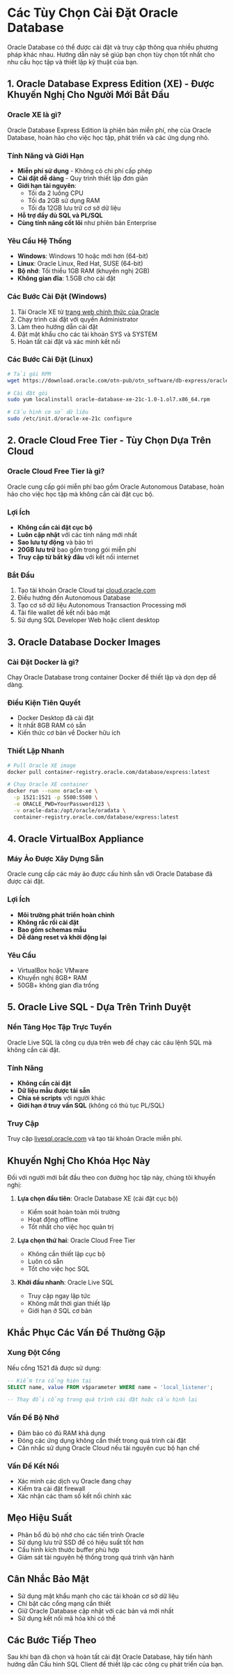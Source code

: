 # Các Tùy Chọn Cài Đặt Oracle Database

Oracle Database có thể được cài đặt và truy cập thông qua nhiều phương pháp khác nhau. Hướng dẫn này sẽ giúp bạn chọn tùy chọn tốt nhất cho nhu cầu học tập và thiết lập kỹ thuật của bạn.

## 1. Oracle Database Express Edition (XE) - Được Khuyến Nghị Cho Người Mới Bắt Đầu

### Oracle XE là gì?
Oracle Database Express Edition là phiên bản miễn phí, nhẹ của Oracle Database, hoàn hảo cho việc học tập, phát triển và các ứng dụng nhỏ.

### Tính Năng và Giới Hạn
- **Miễn phí sử dụng** - Không có chi phí cấp phép
- **Cài đặt dễ dàng** - Quy trình thiết lập đơn giản
- **Giới hạn tài nguyên**: 
  - Tối đa 2 luồng CPU
  - Tối đa 2GB sử dụng RAM
  - Tối đa 12GB lưu trữ cơ sở dữ liệu
- **Hỗ trợ đầy đủ SQL và PL/SQL**
- **Cùng tính năng cốt lõi** như phiên bản Enterprise

### Yêu Cầu Hệ Thống
- **Windows**: Windows 10 hoặc mới hơn (64-bit)
- **Linux**: Oracle Linux, Red Hat, SUSE (64-bit)
- **Bộ nhớ**: Tối thiểu 1GB RAM (khuyến nghị 2GB)
- **Không gian đĩa**: 1.5GB cho cài đặt

### Các Bước Cài Đặt (Windows)
1. Tải Oracle XE từ [trang web chính thức của Oracle](https://www.oracle.com/database/technologies/xe-downloads.html)
2. Chạy trình cài đặt với quyền Administrator
3. Làm theo hướng dẫn cài đặt
4. Đặt mật khẩu cho các tài khoản SYS và SYSTEM
5. Hoàn tất cài đặt và xác minh kết nối

### Các Bước Cài Đặt (Linux)
```bash
# Tải gói RPM
wget https://download.oracle.com/otn-pub/otn_software/db-express/oracle-database-xe-21c-1.0-1.ol7.x86_64.rpm

# Cài đặt gói
sudo yum localinstall oracle-database-xe-21c-1.0-1.ol7.x86_64.rpm

# Cấu hình cơ sở dữ liệu
sudo /etc/init.d/oracle-xe-21c configure
```

## 2. Oracle Cloud Free Tier - Tùy Chọn Dựa Trên Cloud

### Oracle Cloud Free Tier là gì?
Oracle cung cấp gói miễn phí bao gồm Oracle Autonomous Database, hoàn hảo cho việc học tập mà không cần cài đặt cục bộ.

### Lợi Ích
- **Không cần cài đặt cục bộ**
- **Luôn cập nhật** với các tính năng mới nhất
- **Sao lưu tự động** và bảo trì
- **20GB lưu trữ** bao gồm trong gói miễn phí
- **Truy cập từ bất kỳ đâu** với kết nối internet

### Bắt Đầu
1. Tạo tài khoản Oracle Cloud tại [cloud.oracle.com](https://cloud.oracle.com)
2. Điều hướng đến Autonomous Database
3. Tạo cơ sở dữ liệu Autonomous Transaction Processing mới
4. Tải file wallet để kết nối bảo mật
5. Sử dụng SQL Developer Web hoặc client desktop

## 3. Oracle Database Docker Images

### Cài Đặt Docker là gì?
Chạy Oracle Database trong container Docker để thiết lập và dọn dẹp dễ dàng.

### Điều Kiện Tiên Quyết
- Docker Desktop đã cài đặt
- Ít nhất 8GB RAM có sẵn
- Kiến thức cơ bản về Docker hữu ích

### Thiết Lập Nhanh
```bash
# Pull Oracle XE image
docker pull container-registry.oracle.com/database/express:latest

# Chạy Oracle XE container
docker run --name oracle-xe \
  -p 1521:1521 -p 5500:5500 \
  -e ORACLE_PWD=YourPassword123 \
  -v oracle-data:/opt/oracle/oradata \
  container-registry.oracle.com/database/express:latest
```

## 4. Oracle VirtualBox Appliance

### Máy Ảo Được Xây Dựng Sẵn
Oracle cung cấp các máy ảo được cấu hình sẵn với Oracle Database đã được cài đặt.

### Lợi Ích
- **Môi trường phát triển hoàn chỉnh**
- **Không rắc rối cài đặt**
- **Bao gồm schemas mẫu**
- **Dễ dàng reset và khởi động lại**

### Yêu Cầu
- VirtualBox hoặc VMware
- Khuyến nghị 8GB+ RAM
- 50GB+ không gian đĩa trống

## 5. Oracle Live SQL - Dựa Trên Trình Duyệt

### Nền Tảng Học Tập Trực Tuyến
Oracle Live SQL là công cụ dựa trên web để chạy các câu lệnh SQL mà không cần cài đặt.

### Tính Năng
- **Không cần cài đặt**
- **Dữ liệu mẫu được tải sẵn**
- **Chia sẻ scripts** với người khác
- **Giới hạn ở truy vấn SQL** (không có thủ tục PL/SQL)

### Truy Cập
Truy cập [livesql.oracle.com](https://livesql.oracle.com) và tạo tài khoản Oracle miễn phí.

## Khuyến Nghị Cho Khóa Học Này

Đối với người mới bắt đầu theo con đường học tập này, chúng tôi khuyến nghị:

1. **Lựa chọn đầu tiên**: Oracle Database XE (cài đặt cục bộ)
   - Kiểm soát hoàn toàn môi trường
   - Hoạt động offline
   - Tốt nhất cho việc học quản trị

2. **Lựa chọn thứ hai**: Oracle Cloud Free Tier
   - Không cần thiết lập cục bộ
   - Luôn có sẵn
   - Tốt cho việc học SQL

3. **Khởi đầu nhanh**: Oracle Live SQL
   - Truy cập ngay lập tức
   - Không mất thời gian thiết lập
   - Giới hạn ở SQL cơ bản

## Khắc Phục Các Vấn Đề Thường Gặp

### Xung Đột Cổng
Nếu cổng 1521 đã được sử dụng:
```sql
-- Kiểm tra cổng hiện tại
SELECT name, value FROM v$parameter WHERE name = 'local_listener';

-- Thay đổi cổng trong quá trình cài đặt hoặc cấu hình lại
```

### Vấn Đề Bộ Nhớ
- Đảm bảo có đủ RAM khả dụng
- Đóng các ứng dụng không cần thiết trong quá trình cài đặt
- Cân nhắc sử dụng Oracle Cloud nếu tài nguyên cục bộ hạn chế

### Vấn Đề Kết Nối
- Xác minh các dịch vụ Oracle đang chạy
- Kiểm tra cài đặt firewall
- Xác nhận các tham số kết nối chính xác

## Mẹo Hiệu Suất
- Phân bổ đủ bộ nhớ cho các tiến trình Oracle
- Sử dụng lưu trữ SSD để có hiệu suất tốt hơn
- Cấu hình kích thước buffer phù hợp
- Giám sát tài nguyên hệ thống trong quá trình vận hành

## Cân Nhắc Bảo Mật
- Sử dụng mật khẩu mạnh cho các tài khoản cơ sở dữ liệu
- Chỉ bật các cổng mạng cần thiết
- Giữ Oracle Database cập nhật với các bản vá mới nhất
- Sử dụng kết nối mã hóa khi có thể

## Các Bước Tiếp Theo
Sau khi bạn đã chọn và hoàn tất cài đặt Oracle Database, hãy tiến hành hướng dẫn Cấu hình SQL Client để thiết lập các công cụ phát triển của bạn.
